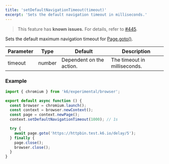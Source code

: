 ```yaml
---
title: 'setDefaultNavigationTimeout(timeout)'
excerpt: 'Sets the default navigation timeout in milliseconds.'
---
```


<Blockquote mod="attention">

This feature has **known issues.** For details, refer to
[#445](https://github.com/grafana/xk6-browser/issues/445).

</Blockquote>

Sets the default maximum navigation timeout for [Page.goto()](https://playwright.dev/docs/api/class-page#page-goto).

| Parameter | Type   | Default                  | Description                  |
|-----------|--------|--------------------------|------------------------------|
| timeout   | number | Dependent on the action. | The timeout in milliseconds. |


### Example

<CodeGroup labels={[]}>

```javascript
import { chromium } from 'k6/experimental/browser';

export default async function () {
  const browser = chromium.launch();
  const context = browser.newContext();
  const page = context.newPage();
  context.setDefaultNavigationTimeout(1000); // 1s

  try {
    await page.goto('https://httpbin.test.k6.io/delay/5');
  } finally {
    page.close();
    browser.close();
  }
}
```

</CodeGroup>
